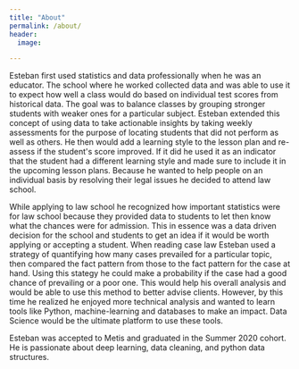 ```yaml
---
title: "About"
permalink: /about/
header:
  image: 

---
```


  <p>Esteban first used statistics and data professionally when he was an educator. The school where he worked collected data and was able to use it to expect how well a class would do based on individual test scores from historical data. The goal was to balance classes by grouping stronger students with weaker ones for a particular subject. Esteban extended this concept of using data to take actionable insights by taking weekly assessments for the purpose of locating students that did not perform as well as others. He then would add a learning style to the lesson plan and re-assess if the student's score improved. If it did he used it as an indicator that the student had a different learning style and made sure to include it in the upcoming lesson plans. Because he wanted to help people on an  individual basis by resolving their legal issues he decided to attend law school.</p>
  
  <p>While applying to law school he recognized how important statistics were for law school because they provided data to students to let then know what the chances were for admission. This in essence was a data driven decision for the school and students to get an idea if it would be worth applying or accepting a student. When reading case law Esteban used a strategy of quantifying how many cases prevailed for a particular topic, then compared the fact pattern from those to the fact pattern for the case at hand. Using this stategy he could make a probability if the case had a good chance of prevailing or a poor one. This would help his overall analysis and would be able to use this method to better advise clients. However, by this time he realized he enjoyed more technical analysis and wanted to learn tools like Python, machine-learning and databases to make an impact. Data Science would be the ultimate platform to use these tools.</p>
  
  <p>Esteban was accepted to Metis and graduated in the Summer 2020 cohort. He is passionate about deep learning, data cleaning, and python data structures.</p>
  
  

